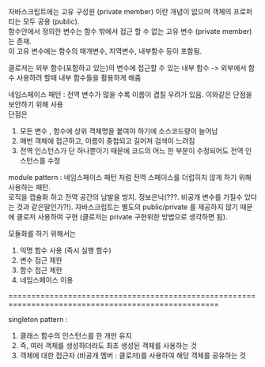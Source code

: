 자바스크립트에는 고유 구성원 (private member) 이란 개념이 없으며 객체의 프로퍼티는 모두 공용 (public).      
함수안에서 정의한 변수는 함수 밖에서 접근 할 수 없는 고유 변수 (private member)는 존재.       
이 고유 변수에는 함수의 매개변수, 지역변수, 내부함수 등이 포함됨.
                      
클로저는 외부 함수(포함하고 있는)의 변수에 접근할 수 있는 내부 함수 -> 외부에서 함수 사용하려 할때 내부 함수들을 활용하게 해줌

네임스페이스 패턴 : 전역 변수가 많을 수록 이름이 겹칠 우려가 있음. 이와같은 단점을 보안하기 위해 사용       
단점은                                                          
1. 모든 변수 , 함수에 상위 객체명을 붙여야 하기에 소스코드량이 늘어남            
2. 매번 객체에 접근하고, 이름이 중첩되고 길어져 검색이 느려짐
3. 전역 인스턴스가 단 하나뿐이기 때문에 코드의 어느 한 부분이 수정되어도 전역 인스턴스를 수정

module pattern : 네임스페이스 패턴 처럼 전역 스페이스를 더럽히지 않게 하기 위해 사용하는 패턴.      
로직을 캡슐화 하고 전역 공간의 남발을 방지. 정보은닉(???. 비공개 변수를 가질수 있다는 것과 같은말인가?!). 자바스크립트는 별도의 public/private 를 제공하지 않기 때문에 클로저 사용하여 구현 (클로저는 private 구현위한 방법으로 생각하면 됨).

모듈화를 하기 위해서는               
1. 익명 함수 사용 (즉시 실행 함수)                            
2. 변수 접근 제한                             
3. 함수 접근 제한                             
4. 네임스페이스 이용            

====================================================================================================
             
 singleton pattern :                                    
 1. 클래스 함수의 인스턴스를 한 개만 유지                                           
 2. 즉, 여러 객체를 생성하더라도 최초 생성된 객체를 사용하는 것                                          
 3. 객체에 대한 접근자 (비공개 멤버 : 클로저)를 사용하여 해당 객체를 공유하는 것        
 
 




    

